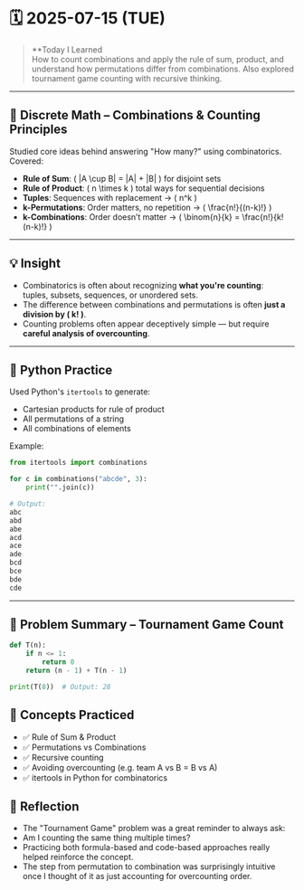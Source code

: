 # 🗓️ 2025-07-15 (TUE)

> **Today I Learned  
How to count combinations and apply the rule of sum, product, and understand how permutations differ from combinations. Also explored tournament game counting with recursive thinking.

---

## 📘 Discrete Math – Combinations & Counting Principles

Studied core ideas behind answering "How many?" using combinatorics.  
Covered:

- **Rule of Sum**: \( |A \cup B| = |A| + |B| \) for disjoint sets  
- **Rule of Product**: \( n \times k \) total ways for sequential decisions  
- **Tuples**: Sequences with replacement → \( n^k \)  
- **k-Permutations**: Order matters, no repetition → \( \frac{n!}{(n-k)!} \)  
- **k-Combinations**: Order doesn’t matter → \( \binom{n}{k} = \frac{n!}{k!(n-k)!} \)  

---

## 💡 Insight

- Combinatorics is often about recognizing **what you're counting**:  
  tuples, subsets, sequences, or unordered sets.  
- The difference between combinations and permutations is often **just a division by \( k! \)**.  
- Counting problems often appear deceptively simple — but require **careful analysis of overcounting**.

---

## 🐍 Python Practice

Used Python's `itertools` to generate:

- Cartesian products for rule of product
- All permutations of a string
- All combinations of elements

Example:

```python
from itertools import combinations

for c in combinations("abcde", 3):
    print("".join(c))

# Output:
abc
abd
abe
acd
ace
ade
bcd
bce
bde
cde
```
---

## 📄 Problem Summary – Tournament Game Count
```python
def T(n):
    if n <= 1:
        return 0
    return (n - 1) + T(n - 1)

print(T(8))  # Output: 28
```


## 🧠 Concepts Practiced
- ✅ Rule of Sum & Product
- ✅ Permutations vs Combinations
- ✅ Recursive counting
- ✅ Avoiding overcounting (e.g. team A vs B = B vs A)
- ✅ itertools in Python for combinatorics



## 🧠 Reflection
- The "Tournament Game" problem was a great reminder to always ask:
- Am I counting the same thing multiple times?
- Practicing both formula-based and code-based approaches really helped reinforce the concept.
- The step from permutation to combination was surprisingly intuitive once I thought of it as just accounting for overcounting order.

